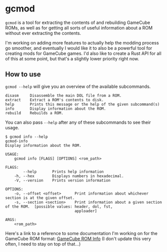 # gcmod

`gcmod` is a tool for extracting the contents of and rebuilding GameCube ROMs, as well as for getting all sorts of useful information about a ROM without ever extracting the contents. 

I'm working on adding more features to actually help the modding process go smoother, and eventually I would like it to also be a powerful tool for creating mods for GameCube games. I'd also like to create a Rust API for all of this at some point, but that's a slightly lower priority right now.

## How to use

`gcmod --help` will give you an overview of the available subcommands.

```
disasm     Disassemble the main DOL file from a ROM.
extract    Extract a ROM's contents to disk.
help       Prints this message or the help of the given subcommand(s)
info       Display information about the ROM.
rebuild    Rebuilds a ROM.
```

You can also pass `--help` after any of these subcommands to see their usage.

```
$ gcmod info --help
gcmod-info
Display information about the ROM.

USAGE:
    gcmod info [FLAGS] [OPTIONS] <rom_path>

FLAGS:
        --help       Prints help information
    -h, --hex        Displays numbers in hexadecimal.
    -V, --version    Prints version information

OPTIONS:
    -o, --offset <offset>      Print information about whichever section is at the given offset.
    -s, --section <section>    Print information about a given section of the ROM.  [possible values: header, dol, fst,
                               apploader]

ARGS:
    <rom_path>
```

Here's a link to a reference to some documentation I'm working on for the GameCube ROM format: [GameCube ROM Info](https://docs.google.com/document/d/1uuLgEZhlXwPBKyDEFGLU_g_7azzA60bv5O3kPxXZmyE/edit?usp=sharing) (I don't update this very often, I need to stay on top of that...)


